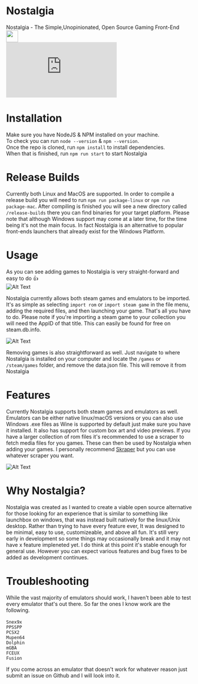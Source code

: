 # Nostalgia 
Nostalgia - The Simple,Unopinionated, Open Source Gaming Front-End
<img width="32" height="32" src="https://i.imgur.com/UQz3tN9.png">
<br>
![Alt Text](https://gbatemp.net/proxy.php?image=https%3A%2F%2Fmedia4.giphy.com%2Fmedia%2F3b5a9dVpTJFmfauiHc%2Fgiphy.gif&hash=368cdbdded067611ade69850b54b49a0)

# Installation
Make sure you have NodeJS & NPM installed on your machine.
<br>
To check you can run `node --version` & `npm --version`.
<br>
Once the repo is cloned, run `npm install` to install dependencies.
<br>
When that is finished, run `npm run start` to start Nostalgia

# Release Builds
Currently both Linux and MacOS are supported. In order to compile a release build you will need to run `npm run package-linux` or `npm run package-mac`. After compiling is finished you will see a new directory called 
`/release-builds` there you can find binaries for your target platform. Please note that although Windows support may come at a later time, for the time being it's not the main focus. In fact Nostalgia is an alternative to popular front-ends launchers that already exist for the Windows Platform.

# Usage
As you can see adding games to Nostalgia is very straight-forward and easy to do 👍
<br>
![Alt Text](https://media2.giphy.com/media/SP0KlPJ9ns2I81r6OG/giphy.gif)

Nostalgia currently allows both steam games and emulators to be imported. It's as simple as selecting `import rom`
or `import steam game` in the file menu, adding the required files, and then launching your game. That's all you have to do. 
Please note if you're importing a steam game to your collection you will need the AppID of that title. This can easily be 
found for free on steam.db.info. 

![Alt Text](https://media3.giphy.com/media/hyJJeraLb0M0SvWffJ/giphy.gif)

Removing games is also straightforward as well. Just navigate to where Nostalgia is installed
on your computer and locate the `/games` or `/steam/games` folder, and remove the data.json file. This will remove it from Nostalgia

# Features
Currently Nostalgia supports both steam games and emulators as well. Emulators can be either native linux/macOS versions or you can also
use Windows .exe files as Wine is supported by default just make sure you have it installed. It also has support for custom box art and video previews. If you have a larger collection of rom files it's recommended to use a scraper to fetch media files for you games. These can then be used by Nostalgia 
when adding your games. I personally recommend [Skraper](https://www.skraper.net/) but you can use whatever 
scraper you want. 

![Alt Text](https://i.imgur.com/by30Sxd.png)

# Why Nostalgia?
Nostalgia was created as I wanted to create a viable open source alternative for those looking for an experience that is similar to something like launchbox on windows, that was instead built natively for the linux/Unix desktop. Rather than trying to have every feature ever, It was designed to be minimal, easy to use, customizeable, and above all fun. It's still very early in development so some things may occasionally break and it may not have x feature impleneted yet. I do think at this point it's stable enough for general use. However you can expect various features and bug fixes to be added as development continues. 

# Troubleshooting
 While the vast majority of emulators should work, I haven't been able to test every emulator that's out there. So far the ones I know work are the following.
<br>
<br>
`Snex9x`
<br>
`PPSSPP`
<br>
`PCSX2`
<br>
`Mupen64`
<br>
`Dolphin`
<br>
`mGBA`
<br>
`FCEUX`
<br>
`Fusion`

If you come across an emulator that doesn't work for whatever reason just submit an issue on Github and I will look into it. 

